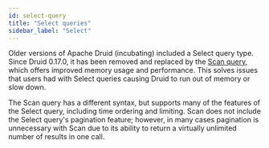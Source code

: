 ```yaml
---
id: select-query
title: "Select queries"
sidebar_label: "Select"
---
```


<!--
  ~ Licensed to the Apache Software Foundation (ASF) under one
  ~ or more contributor license agreements.  See the NOTICE file
  ~ distributed with this work for additional information
  ~ regarding copyright ownership.  The ASF licenses this file
  ~ to you under the Apache License, Version 2.0 (the
  ~ "License"); you may not use this file except in compliance
  ~ with the License.  You may obtain a copy of the License at
  ~
  ~   http://www.apache.org/licenses/LICENSE-2.0
  ~
  ~ Unless required by applicable law or agreed to in writing,
  ~ software distributed under the License is distributed on an
  ~ "AS IS" BASIS, WITHOUT WARRANTIES OR CONDITIONS OF ANY
  ~ KIND, either express or implied.  See the License for the
  ~ specific language governing permissions and limitations
  ~ under the License.
  -->

 
Older versions of Apache Druid (incubating) included a Select query type. Since Druid 0.17.0, it has been removed and replaced by the [Scan query](../querying/scan-query.md), which offers improved memory usage and performance. This solves issues that users had with Select queries causing Druid to run out of memory or slow down.

The Scan query has a different syntax, but supports many of the features of the Select query, including time ordering and limiting. Scan does not include the Select query's pagination feature; however, in many cases pagination is unnecessary with Scan due to its ability to return a virtually unlimited number of results in one call.
